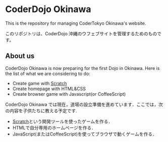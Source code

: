 # CoderDojo Okinawa
This is the repository for managing CoderTokyo Okinawa's website. 

このリポジトリは、CoderDojo 沖縄のウフェブサイトを管理するためのものです。

## About us
CoderDojo Okinawa is now preparing for the first Dojo in Okinawa. Here is the list of what we are considering to do:

* Create game with [Scratch](http://scratch.mit.edu/)
* Create homepage with HTML&CSS
* Create browser game with Javascript(or CoffeeScript)

CoderDojo Okinawa では現在，道場の設立準備を進めています．ここでは，次の内容を子供たちに教える予定です.

* [Scratch](http://scratch.mit.edu/)という開発ツールを使ったゲームを作る．
* HTMLで自分専用のホームページを作る．
* JavaScript(またはCoffeeScript)を使ってブラウザで動くゲームを作る．


